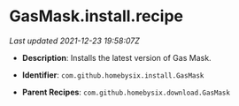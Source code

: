 # GasMask.install.recipe

_Last updated 2021-12-23 19:58:07Z_

- **Description**: Installs the latest version of Gas Mask.

- **Identifier**: `com.github.homebysix.install.GasMask`

- **Parent Recipes**: `com.github.homebysix.download.GasMask`